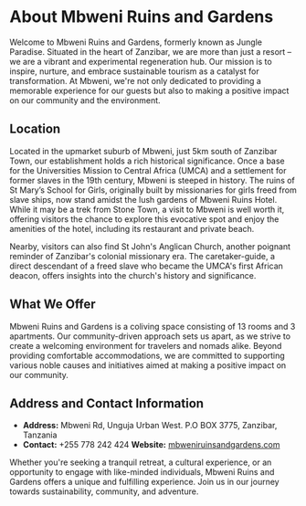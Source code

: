 # About Mbweni Ruins and Gardens

Welcome to Mbweni Ruins and Gardens, formerly known as Jungle Paradise. Situated in the heart of Zanzibar, we are more than just a resort – we are a vibrant and experimental regeneration hub. Our mission is to inspire, nurture, and embrace sustainable tourism as a catalyst for transformation. At Mbweni, we're not only dedicated to providing a memorable experience for our guests but also to making a positive impact on our community and the environment.

## Location

Located in the upmarket suburb of Mbweni, just 5km south of Zanzibar Town, our establishment holds a rich historical significance. Once a base for the Universities Mission to Central Africa (UMCA) and a settlement for former slaves in the 19th century, Mbweni is steeped in history. The ruins of St Mary’s School for Girls, originally built by missionaries for girls freed from slave ships, now stand amidst the lush gardens of Mbweni Ruins Hotel. While it may be a trek from Stone Town, a visit to Mbweni is well worth it, offering visitors the chance to explore this evocative spot and enjoy the amenities of the hotel, including its restaurant and private beach.

Nearby, visitors can also find St John's Anglican Church, another poignant reminder of Zanzibar's colonial missionary era. The caretaker-guide, a direct descendant of a freed slave who became the UMCA's first African deacon, offers insights into the church's history and significance.

## What We Offer

Mbweni Ruins and Gardens is a coliving space consisting of 13 rooms and 3 apartments. Our community-driven approach sets us apart, as we strive to create a welcoming environment for travelers and nomads alike. Beyond providing comfortable accommodations, we are committed to supporting various noble causes and initiatives aimed at making a positive impact on our community.

## Address and Contact Information

- **Address:** Mbweni Rd, Unguja Urban West. P.O BOX 3775, Zanzibar, Tanzania
- **Contact:** +255 778 242 424
**Website:** [mbweniruinsandgardens.com](https://mbweniruinsandgardens.com)

Whether you're seeking a tranquil retreat, a cultural experience, or an opportunity to engage with like-minded individuals, Mbweni Ruins and Gardens offers a unique and fulfilling experience. Join us in our journey towards sustainability, community, and adventure.
